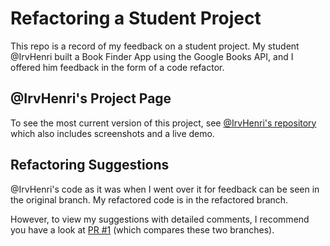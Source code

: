 # Refactoring a Student Project

This repo is a record of my feedback on a student project.
My student @IrvHenri built a Book Finder App using the Google Books API, and I
offered him feedback in the form of a code refactor.

## @IrvHenri's Project Page

To see the most current version of this project, see [@IrvHenri's repository](https://github.com/IrvHenri/Book-Finder-App)
which also includes screenshots and a live demo.

## Refactoring Suggestions

@IrvHenri's code as it was when I went over it for feedback can be seen in the
original branch.
My refactored code is in the refactored branch.

However, to view my suggestions with detailed comments, I recommend you have a
look at [PR #1](https://github.com/hora/Book-Finder-App/pull/1) (which compares
these two branches).

